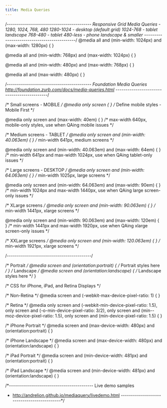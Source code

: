 ```yaml
---
title: Media Queries
---
```


/*------------------------------------------
  Responsive Grid Media Queries - 1280, 1024, 768, 480
   1280-1024   - desktop (default grid)
   1024-768    - tablet landscape
   768-480     - tablet 
   480-less    - phone landscape & smaller
--------------------------------------------*/
@media all and (min-width: 1024px) and (max-width: 1280px) { }

@media all and (min-width: 768px) and (max-width: 1024px) { }

@media all and (min-width: 480px) and (max-width: 768px) { }

@media all and (max-width: 480px) { }

/*------------------------------------------
  Foundation Media Queries 
   http://foundation.zurb.com/docs/media-queries.html
--------------------------------------------*/

/* Small screens - MOBILE */
@media only screen { } /* Define mobile styles - Mobile First */

@media only screen and (max-width: 40em) { } /* max-width 640px, mobile-only styles, use when QAing mobile issues */

/* Medium screens - TABLET */
@media only screen and (min-width: 40.063em) { } /* min-width 641px, medium screens */

@media only screen and (min-width: 40.063em) and (max-width: 64em) { } /* min-width 641px and max-width 1024px, use when QAing tablet-only issues */

/* Large screens - DESKTOP */
@media only screen and (min-width: 64.063em) { } /* min-width 1025px, large screens */

@media only screen and (min-width: 64.063em) and (max-width: 90em) { } /* min-width 1024px and max-width 1440px, use when QAing large screen-only issues */

/* XLarge screens */
@media only screen and (min-width: 90.063em) { } /* min-width 1441px, xlarge screens */

@media only screen and (min-width: 90.063em) and (max-width: 120em) { } /* min-width 1441px and max-width 1920px, use when QAing xlarge screen-only issues */

/* XXLarge screens */
@media only screen and (min-width: 120.063em) { } /* min-width 1921px, xlarge screens */

/*------------------------------------------*/

 

/* Portrait */
@media screen and (orientation:portrait) { /* Portrait styles here */ }
/* Landscape */
@media screen and (orientation:landscape) { /* Landscape styles here */ }


/* CSS for iPhone, iPad, and Retina Displays */

/* Non-Retina */
@media screen and (-webkit-max-device-pixel-ratio: 1) {
}

/* Retina */
@media only screen and (-webkit-min-device-pixel-ratio: 1.5),
only screen and (-o-min-device-pixel-ratio: 3/2),
only screen and (min--moz-device-pixel-ratio: 1.5),
only screen and (min-device-pixel-ratio: 1.5) {
}

/* iPhone Portrait */
@media screen and (max-device-width: 480px) and (orientation:portrait) {
} 

/* iPhone Landscape */
@media screen and (max-device-width: 480px) and (orientation:landscape) {
}

/* iPad Portrait */
@media screen and (min-device-width: 481px) and (orientation:portrait) {
}

/* iPad Landscape */
@media screen and (min-device-width: 481px) and (orientation:landscape) {
}

<meta name="viewport" content="width=device-width, initial-scale=1, maximum-scale=1, user-scalable=no" />

/*------------------------------------------
  Live demo samples
   - http://andrelion.github.io/mediaquery/livedemo.html
--------------------------------------------*/